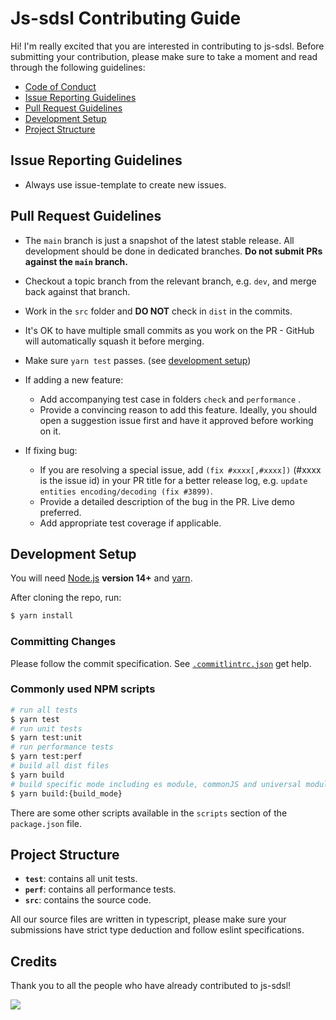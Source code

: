 # Js-sdsl Contributing Guide

Hi! I'm really excited that you are interested in contributing to js-sdsl. Before submitting your contribution, please make sure to take a moment and read through the following guidelines:

- [Code of Conduct](https://github.com/js-sdsl/js-sdsl/blob/main/CODE_OF_CONDUCT.md)
- [Issue Reporting Guidelines](#issue-reporting-guidelines)
- [Pull Request Guidelines](#pull-request-guidelines)
- [Development Setup](#development-setup)
- [Project Structure](#project-structure)

## Issue Reporting Guidelines

- Always use issue-template to create new issues.

## Pull Request Guidelines

- The `main` branch is just a snapshot of the latest stable release. All development should be done in dedicated branches. **Do not submit PRs against the `main` branch.**

- Checkout a topic branch from the relevant branch, e.g. `dev`, and merge back against that branch.

- Work in the `src` folder and **DO NOT** check in `dist` in the commits.

- It's OK to have multiple small commits as you work on the PR - GitHub will automatically squash it before merging.

- Make sure `yarn test` passes. (see [development setup](#development-setup))

- If adding a new feature:

  - Add accompanying test case in folders `check` and `performance` .
  - Provide a convincing reason to add this feature. Ideally, you should open a suggestion issue first and have it approved before working on it.

- If fixing bug:
  - If you are resolving a special issue, add `(fix #xxxx[,#xxxx])` (#xxxx is the issue id) in your PR title for a better release log, e.g. `update entities encoding/decoding (fix #3899)`.
  - Provide a detailed description of the bug in the PR. Live demo preferred.
  - Add appropriate test coverage if applicable.

## Development Setup

You will need [Node.js](http://nodejs.org) **version 14+** and [yarn](https://yarnpkg.com/).

After cloning the repo, run:

```bash
$ yarn install
```

### Committing Changes

Please follow the commit specification. See [`.commitlintrc.json`](https://github.com/js-sdsl/js-sdsl/blob/main/.commitlintrc.json) get help.

### Commonly used NPM scripts

```bash
# run all tests
$ yarn test
# run unit tests
$ yarn test:unit
# run performance tests
$ yarn test:perf
# build all dist files
$ yarn build
# build specific mode including es module, commonJS and universal module definition
$ yarn build:{build_mode}
```

There are some other scripts available in the `scripts` section of the `package.json` file.

## Project Structure

- **`test`**: contains all unit tests.
- **`perf`**: contains all performance tests.
- **`src`**: contains the source code.

All our source files are written in typescript, please make sure your submissions have strict type deduction and follow eslint specifications.

## Credits

Thank you to all the people who have already contributed to js-sdsl!

<a href="https://github.com/js-sdsl/js-sdsl/graphs/contributors"><img src="https://contrib.rocks/image?repo=js-sdsl/js-sdsl" /></a>
